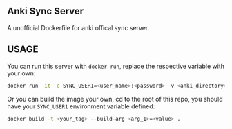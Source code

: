 ## Anki Sync Server

A unofficial Dockerfile for anki offical sync server. 

## USAGE

You can run this server with `docker run`, replace the respective variable with your own:

```bash
docker run -it -e SYNC_USER1=<user_name>:<password> -v <anki_directory>:/ankidata tandizhihua/anki_sync_server:latest
```

Or you can build the image your own, cd to the root of this repo, you should have your `SYNC_USER1` environment variable defined:

```bash
docker build -t <your_tag> --build-arg <arg_1>=<value> .
```

